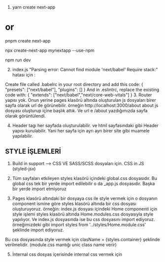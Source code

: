 1. yarn create next-app
# or
pnpm create next-app

npx create-next-app mynextapp --use-npm

npm run dev

2. index.js "Parsing error: Cannot find module 'next/babel' Require stack:" hatası için :

Create file called .babelrc in your root directory and add this code:
        {
        "presets": ["next/babel"],
        "plugins": []
        }
And in .eslintrc, replace the existing code with:
        {
        "extends": ["next/babel","next/core-web-vitals"]
        }
3. Router yapısı yok. Onun yerine pages klasörü altında oluşturulan js dosyaları birer sayfa olarak url de görünebilir. 
örneğin http://localhost:3000/about
about js dosyası oluşturup içine başlık attık. Ve url e /about yazdığımızda sayfa olarak görüntülendi.

4. Header tagı her sayfada oluşturulabilir. ve html sayfasındaki gibi Header yapısı kurulabilir. Yani her sayfa için ayrı ayrı birer site gibi muamele yapılabilir.

## STYLE İŞLEMLERİ
1. Build in support --> CSS VE SASS/SCSS dosyaları için.
CSS in JS (styled-jsx)

2. Tüm sayfaları etkileyen styles klasörü içindeki global.css dosyasıdır.
Bu global css tek bir yerde import edilebilir o da _app.js dosyasıdır. Başka bir yerde import etmiyoruz

3. Pages klasörü altındaki bir dosyaya css ile style vermek için o dosyanın component ismine göre styles klasörü altında bir css dosyası oluşturuyoruz. örneğin:
index.js dosyası içindeki Home componenti için style işlemi styles klasörü altında Home.modules.css dosyasıyla style yapılıyor.
Ve index.js dosyasında ise bu css dosyasını import ediyoruz. örneğimizdeki gibi 
import styles from '../styles/Home.module.css'
şeklinde import ediyoruz.

Bu css dosyasında style vermek için clasName = {styles.container}
şeklinde verilmelidir.
(module.css mantığı unic class name verir)

5. İnternal css
dosyas içerisinde internal css vermek için 
        <style jsx>
                .greenColor{
                        color: green;
                }
        <style>        
şeklinde kullanabiliriz.
..........................................

5. Çoklu kullanım gerektiren componentlar için ana dizinde (pages sayfası dışında)
bir components klasörü oluşturup componentları bu klasör altında oluşturuyoruz.

6. dosyalar oluştururken pages (sayfa) dosyalarının ismi küçük harfle about.js gibi,
componentslerin iismleri ise büyük harfle Layout.js gibi oluşturulur.

7. _app.js dosyasında oluşturduğumuz bir componenti import edip kullanabiliriz.
Bu Layout componentinin tüm sayfalarda görünmesini sağlamak içiin _app.js dosyasındaki 
        <Component {...pageProps} />
kodunu Layout ile sarmalladık.
    <Layout>
      <Component {...pageProps} />
    </Layout>

ardından Layout içinde Layout fonksiyonuna props olarak {children} verdik.

8. Nav.js componenti oluşturduk. Navbar yapmaya başladık.
Menü isimleri için ul altında li ler oluşturduk. ve react ta react router dom dan linkleri kullandığımız gibi burada da Link leri import ediyoruz. ama next/link ten
import Link from 'next/link';     şeklinde.
